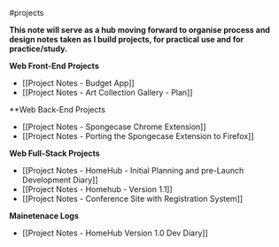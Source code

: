 #projects 

**This note will serve as a hub moving forward to organise process and design notes taken as I build projects, for practical use and for practice/study.**

**Web Front-End Projects**
- [[Project Notes - Budget App]]
- [[Project Notes - Art Collection Gallery - Plan]]

**Web Back-End Projects
- [[Project Notes - Spongecase Chrome Extension]]
- [[Project Notes - Porting the Spongecase Extension to Firefox]]

**Web Full-Stack Projects**
- [[Project Notes - HomeHub - Initial Planning and pre-Launch Development Diary]]
- [[Project Notes - Homehub - Version 1.1]]
- [[Project Notes - Conference Site with Registration System]]

**Mainetenace Logs**
- [[Project Notes - HomeHub Version 1.0 Dev Diary]]